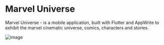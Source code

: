 # Marvel Universe
Marvel Universe - is a mobile application, built with Flutter and AppWrite to exhibit the marvel cinematic universe, comics, characters and stories.

![image](https://appwrite.io/images-ee/press/badge-pink-button.svg)
